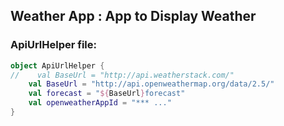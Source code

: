 Weather App : App to Display Weather
------------------------------------

### ApiUrlHelper file:

```kt
object ApiUrlHelper {
//    val BaseUrl = "http://api.weatherstack.com/"
    val BaseUrl = "http://api.openweathermap.org/data/2.5/"
    val forecast = "${BaseUrl}forecast"
    val openweatherAppId = "*** ..."
}
```